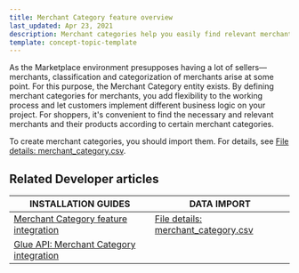 ```yaml
---
title: Merchant Category feature overview
last_updated: Apr 23, 2021
description: Merchant categories help you easily find relevant merchants.
template: concept-topic-template
---
```


As the Marketplace environment presupposes having a lot of sellers—merchants, classification and categorization of merchants arise at some point. For this purpose, the Merchant Category entity exists. By defining merchant categories for merchants, you add flexibility to the working process and let customers implement different business logic on your project.
For shoppers, it's convenient to find the necessary and relevant merchants and their products according to certain merchant categories.

To create merchant categories, you should import them. For details, see [File details: merchant_category.csv](/docs/marketplace/dev/data-import/{{page.version}}/file-details-merchant-category.csv.html).

## Related Developer articles

| INSTALLATION GUIDES | DATA IMPORT |
|---|---|
| [Merchant Category feature integration](/docs/marketplace/dev/feature-integration-guides/{{page.version}}/merchant-category-feature-integration.html)    |[File details: merchant_category.csv](/docs/marketplace/dev/data-import/{{page.version}}/file-details-merchant-category.csv.html)  |
| [Glue API: Merchant Category integration](/docs/marketplace/dev/feature-integration-guides/{{page.version}}/glue/merchant-category-feature-integration.html) |  |  
